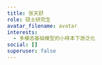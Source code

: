 ```yaml
---
title: 张天舒
role: 硕士研究生
avatar_filename: avatar
interests:
  - 多模态基础模型的小样本下游泛化
social: []
superuser: false
---
```

